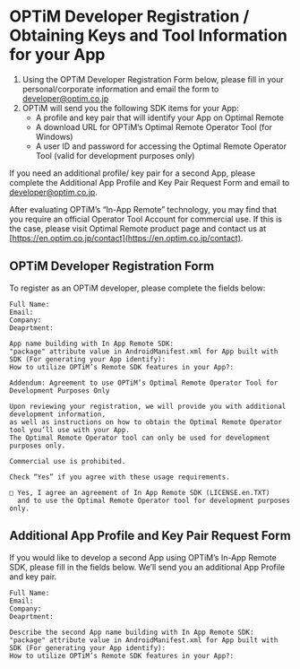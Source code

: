 # OPTiM Developer Registration / Obtaining Keys and Tool Information for your App

1.  Using the OPTiM Developer Registration Form below, please fill in your personal/corporate information and email the form to [developer@optim.co.jp](developer@optim.co.jp)
2.  OPTiM will send you the following SDK items for your App:
    - A profile and key pair that will identify your App on Optimal Remote
    - A download URL for OPTiM’s Optimal Remote Operator Tool (for Windows)
    - A user ID and password for accessing the Optimal Remote Operator Tool (valid for development purposes only)

If you need an additional profile/ key pair for a second App,
please complete the Additional App Profile and Key Pair Request Form
and email to [developer@optim.co.jp](developer@optim.co.jp).

After evaluating OPTiM’s “In-App Remote” technology,
you may find that you require an official Operator Tool Account for commercial use.
If this is the case, please visit Optimal Remote product page
and contact us at [https://en.optim.co.jp/contact](https://en.optim.co.jp/contact).

## OPTiM Developer Registration Form

To register as an OPTiM developer, please complete the fields below:

```
Full Name:
Email:
Company:
Deaprtment:

App name building with In App Remote SDK:
"package" attribute value in AndroidManifest.xml for App built with SDK (For generating your App identify):
How to utilize OPTiM’s Remote SDK features in your App?:

Addendum: Agreement to use OPTiM’s Optimal Remote Operator Tool for Development Purposes Only

Upon reviewing your registration, we will provide you with additional development information,
as well as instructions on how to obtain the Optimal Remote Operator tool you’ll use with your App.
The Optimal Remote Operator tool can only be used for development purposes only.

Commercial use is prohibited.

Check “Yes” if you agree with these usage requirements.

□ Yes, I agree an agreement of In App Remote SDK (LICENSE.en.TXT)
  and to use the Optimal Remote Operator tool for development purposes only.

```

## Additional App Profile and Key Pair Request Form

If you would like to develop a second App using OPTiM’s In-App Remote SDK,
please fill in the fields below. We’ll send you an additional App Profile and key pair.

```
Full Name:
Email:
Company:
Deaprtment:

Describe the second App name building with In App Remote SDK:
"package" attribute value in AndroidManifest.xml for App built with SDK (For generating your App identify):
How to utilize OPTiM’s Remote SDK features in your App?:

```
